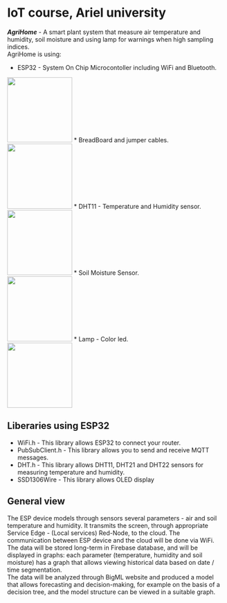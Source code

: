 # IoT course, Ariel university
**_AgriHome_** - A smart plant system that measure air temperature and humidity, soil moisture and using lamp for warnings when high sampling indices.<br />
AgriHome is using:<br />
  * ESP32 - System On Chip Microcontoller including WiFi and Bluetooth.<br />
  <img src ="https://user-images.githubusercontent.com/33513480/64234737-95fed900-ceff-11e9-9c39-b770713b23a7.jpg" width="150">
  * BreadBoard and jumper cables.<br />
  <img src ="https://user-images.githubusercontent.com/33513480/64235132-63091500-cf00-11e9-9c2d-77ae6247b0c6.jpg" width="150">
  * DHT11 - Temperature and Humidity sensor.<br />
  <img src = "https://user-images.githubusercontent.com/33513480/64234507-2f79bb00-ceff-11e9-98bb-39fb8db90de5.jpg" width="150">
  * Soil Moisture Sensor.<br />
  <img src = "https://user-images.githubusercontent.com/33513480/64234785-aca53000-ceff-11e9-955e-e9767c19209b.jpg" width="150">
  * Lamp - Color led. <br />
  <img src = "https://user-images.githubusercontent.com/33513480/64235517-31dd1480-cf01-11e9-95b4-f3dfd4887cea.jpg" width="150">

## Liberaries using ESP32
 * WiFi.h - This library allows ESP32 to connect your router.<br />
 * PubSubClient.h - This library allows you to send and receive MQTT messages.<br />
 * DHT.h - This library allows DHT11, DHT21 and DHT22 sensors for measuring temperature and humidity.<br />
 * SSD1306Wire - This library allows OLED display

## General view
The ESP device models through sensors several parameters - air and soil temperature and humidity. It transmits the screen, through appropriate Service Edge - (Local services) Red-Node, to the cloud. The communication between ESP device and the cloud will be done via WiFi.<br />
The data will be stored long-term in Firebase database, and will be displayed in graphs: each parameter (temperature, humidity and soil moisture) has a graph that allows viewing historical data based on date / time segmentation.<br />
The data will be analyzed through BigML website and produced a model that allows forecasting and decision-making, for example on the basis of a decision tree, and the model structure can be viewed in a suitable graph.
